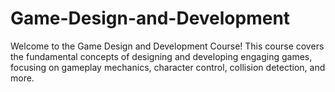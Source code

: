 # Game-Design-and-Development
Welcome to the Game Design and Development Course! This course covers the fundamental concepts of designing and developing engaging games, focusing on gameplay mechanics, character control, collision detection, and more.
